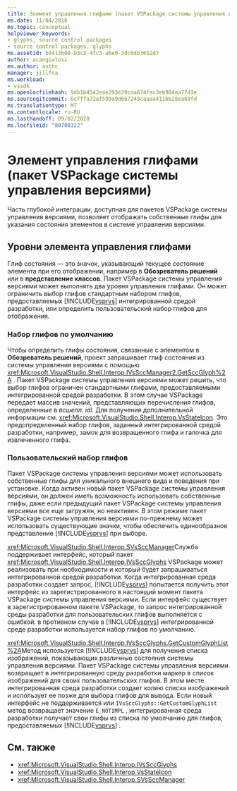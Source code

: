 ```yaml
---
title: Элемент управления глифами (пакет VSPackage системы управления версиями) | Документация Майкрософт
ms.date: 11/04/2016
ms.topic: conceptual
helpviewer_keywords:
- glyphs, source control packages
- source control packages, glyphs
ms.assetid: b9413b08-b3c3-4fc3-a6e0-3dc0db3652d7
author: acangialosi
ms.author: anthc
manager: jillfra
ms.workload:
- vssdk
ms.openlocfilehash: 9db1b4542eae293e39cda674fac3eb984aa77d3e
ms.sourcegitcommit: 6cfffa72af599a9d667249caaaa411bb28ea69fd
ms.translationtype: MT
ms.contentlocale: ru-RU
ms.lasthandoff: 09/02/2020
ms.locfileid: "80708322"
---
```

# <a name="glyph-control-source-control-vspackage"></a>Элемент управления глифами (пакет VSPackage системы управления версиями)
Часть глубокой интеграции, доступная для пакетов VSPackage системы управления версиями, позволяет отображать собственные глифы для указания состояния элементов в системе управления версиями.

## <a name="levels-of-glyph-control"></a>Уровни элемента управления глифами
 Глиф состояния — это значок, указывающий текущее состояние элемента при его отображении, например в **Обозреватель решений** или в **представление классов**. Пакет VSPackage системы управления версиями может выполнять два уровня управления глифами. Он может ограничить выбор глифов стандартным набором глифов, предоставляемых [!INCLUDE[vsprvs](../../code-quality/includes/vsprvs_md.md)] интегрированной средой разработки, или определить пользовательский набор глифов для отображения.

### <a name="default-set-of-glyphs"></a>Набор глифов по умолчанию
 Чтобы определить глифы состояния, связанные с элементом в **Обозреватель решений**, проект запрашивает глиф состояния из системы управления версиями с помощью <xref:Microsoft.VisualStudio.Shell.Interop.IVsSccManager2.GetSccGlyph%2A> . Пакет VSPackage системы управления версиями может решить, что выбор глифов ограничен стандартными глифами, предоставляемыми интегрированной средой разработки. В этом случае VSPackage передает массив значений, представляющих перечисления глифов, определенные в *всшелл. idl*. Для получения дополнительной информации см. <xref:Microsoft.VisualStudio.Shell.Interop.VsStateIcon>. Это предопределенный набор глифов, заданный интегрированной средой разработки, например, замок для возвращенного глифа и галочка для извлеченного глифа.

### <a name="custom-set-of-glyphs"></a>Пользовательский набор глифов
 Пакет VSPackage системы управления версиями может использовать собственные глифы для уникального внешнего вида и поведения при установке. Когда активен новый пакет VSPackage системы управления версиями, он должен иметь возможность использовать собственные глифы, даже если предыдущий пакет VSPackage системы управления версиями все еще загружен, но неактивен. В этом режиме пакет VSPackage системы управления версиями по-прежнему может использовать существующие значки, чтобы обеспечить единообразное представление [!INCLUDE[vsprvs](../../code-quality/includes/vsprvs_md.md)] при выборе.

 <xref:Microsoft.VisualStudio.Shell.Interop.SVsSccManager>Служба поддерживает интерфейс, который пакет <xref:Microsoft.VisualStudio.Shell.Interop.IVsSccGlyphs> VSPackage может реализовать при необходимости и который будет запрашиваться интегрированной средой разработки. Когда интегрированная среда разработки создает запрос, [!INCLUDE[vsprvs](../../code-quality/includes/vsprvs_md.md)] попытается получить этот интерфейс из зарегистрированного в настоящий момент пакета VSPackage системы управления версиями. Если интерфейс существует в зарегистрированном пакете VSPackage, то запрос интегрированной среды разработки для пользовательских глифов выполняется с ошибкой. в противном случае в [!INCLUDE[vsprvs](../../code-quality/includes/vsprvs_md.md)] интегрированной среде разработки используется набор глифов по умолчанию.

 <xref:Microsoft.VisualStudio.Shell.Interop.IVsSccGlyphs.GetCustomGlyphList%2A>Метод используется [!INCLUDE[vsprvs](../../code-quality/includes/vsprvs_md.md)] для получения списка изображений, показывающих различные состояния системы управления версиями. Пакет VSPackage системы управления версиями возвращает в интегрированную среду разработки маркер в список изображений для своих пользовательских глифов. В этом месте интегрированная среда разработки создает копию списка изображений и использует ее позже для выбора глифов для вывода. Если новый интерфейс не поддерживается или `IVsSccGlyphs::GetCustomGlyphList` метод возвращает значение `E_NOTIMPL` , интегрированная среда разработки получает свои глифы из списка по умолчанию для глифов, предоставляемых [!INCLUDE[vsprvs](../../code-quality/includes/vsprvs_md.md)] .

## <a name="see-also"></a>См. также
- <xref:Microsoft.VisualStudio.Shell.Interop.IVsSccGlyphs>
- <xref:Microsoft.VisualStudio.Shell.Interop.VsStateIcon>
- <xref:Microsoft.VisualStudio.Shell.Interop.SVsSccManager>
